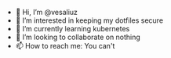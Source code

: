 - 👋 Hi, I’m @vesaliuz
- 👀 I’m interested in keeping my dotfiles secure
- 🌱 I’m currently learning kubernetes
- 💞️ I’m looking to collaborate on nothing
- 📫 How to reach me: You can't

<!---
vesaliuz/vesaliuz is a ✨ special ✨ repository because its `README.md` (this file) appears on your GitHub profile.
You can click the Preview link to take a look at your changes.
--->
